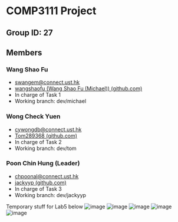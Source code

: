 # COMP3111 Project
## Group ID: 27
## Members
### Wang Shao Fu
 - swangem@connect.ust.hk
 - [wangshaofu (Wang Shao Fu (Michael)) (github.com)](https://github.com/wangshaofu)
 - In charge of Task 1
 - Working branch: dev/michael
### Wong Check Yuen
 - cywongdb@connect.ust.hk
 - [Tom289368 (github.com)](https://github.com/Tom289368)
 - In charge of Task 2
 - Working branch: dev/tom
### Poon Chin Hung (Leader)
 - chpoonal@connect.ust.hk
 - [jackyyp (github.com)](https://github.com/jackyyp)
 - In charge of Task 3
 - Working branch: dev/jackyyp

Temporary stuff for Lab5 below
![image](https://github.com/user-attachments/assets/4015c860-ebb2-462a-b214-5353b5d52ac5)
![image](https://github.com/user-attachments/assets/702399ac-bb68-41d8-931d-55e3f8922650)
![image](https://github.com/user-attachments/assets/045989a5-fb04-4bd7-bfeb-2b5b675b5535)
![image](https://github.com/user-attachments/assets/26dede19-dab8-4825-89ac-b95e06ca60ff)
![image](https://github.com/user-attachments/assets/10284ab2-233d-48cd-9252-1f13c0cfcbc3)



